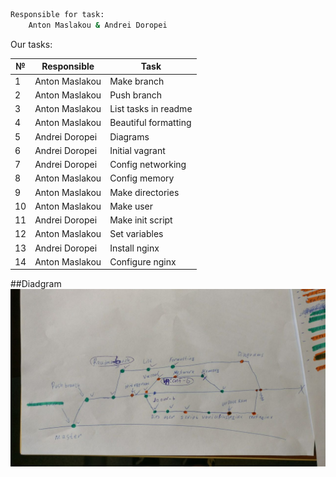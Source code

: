 
```sh
Responsible for task: 
    Anton Maslakou & Andrei Doropei
```

Our tasks:

|№| Responsible | Task
|-| ----------- | ----
|1| Anton Maslakou |Make branch
|2| Anton Maslakou |Push branch
|3| Anton Maslakou | List tasks in readme
|4| Anton Maslakou |Beautiful formatting
|5| Andrei Doropei| Diagrams
|6| Andrei Doropei| Initial vagrant
|7| Andrei Doropei| Config networking
|8| Anton Maslakou| Config memory
|9| Anton Maslakou| Make directories
|10| Anton Maslakou| Make user
|11| Andrei Doropei | Make init script
|12| Anton Maslakou| Set variables
|13| Andrei Doropei| Install nginx
|14| Anton Maslakou| Configure nginx

##Diadgram
<img src="diagramm.jpg">
